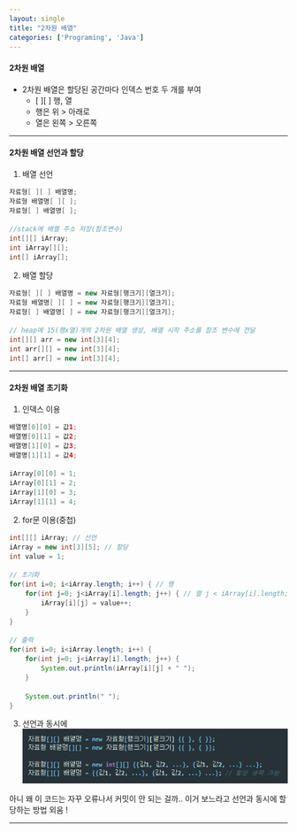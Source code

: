 ```yaml
---
layout: single
title: "2차원 배열"
categories: ['Programing', 'Java']
---
```

   
#### 2차원 배열
* 2차원 배열은 할당된 공간마다 인덱스 번호 두 개를 부여   
    * [ ][ ] 행, 열   
    * 행은 위 > 아래로   
    * 열은 왼쪽 > 오른쪽   
   
***
#### 2차원 배열 선언과 할당
1) 배열 선언   
   
``` java
자료형[ ][ ] 배열명;
자료형 배열명[ ][ ];
자료형[ ] 배열명[ ];

//stack에 배열 주소 저장(참조변수)
int[][] iArray;
int iArray[][];
int[] iArray[];
```   
   
2) 배열 할당   
   
``` java
자료형[ ][ ] 배열명 = new 자료형[행크기][열크기];
자료형 배열명[ ][ ] = new 자료형[행크기][열크기];
자료형[ ] 배열명[ ] = new 자료형[행크기][열크기];

// heap에 15(행x열)개의 2차원 배열 생성, 배열 시작 주소를 참조 변수에 전달
int[][] arr = new int[3][4];
int arr[][] = new int[3][4];
int[] arr[] = new int[3][4];
```   
   
***
#### 2차원 배열 초기화
1) 인덱스 이용   

``` java
배열명[0][0] = 값1;
배열명[0][1] = 값2;
배열명[1][0] = 값3;
배열명[1][1] = 값4;

iArray[0][0] = 1;
iArray[0][1] = 2;
iArray[1][0] = 3;
iArray[1][1] = 4;
```   
   
2) for문 이용(중첩)
``` java
int[][] iArray; // 선언
iArray = new int[3][5]; // 할당
int value = 1;

// 초기화
for(int i=0; i<iArray.length; i++) { // 행
    for(int j=0; j<iArray[i].length; j++) { // 열 j < iArray[i].length; ★[i] 확인 필수
        iArray[i][j] = value++;
    }
}

// 출력
for(int i=0; i<iArray.length; i++) {
    for(int j=0; j<iArray[i].length; j++) {
        System.out.println(iArray[i][j] + " ");
    }
    
    System.out.println(" ");
}
```
   
3) 선언과 동시에   
![Alt text](/assets/images/array01.jpg)   
   
아니 왜 이 코드는 자꾸 오류나서 커밋이 안 되는 걸까..
이거 보느라고 선언과 동시에 할당하는 방법 외움 !
   
***